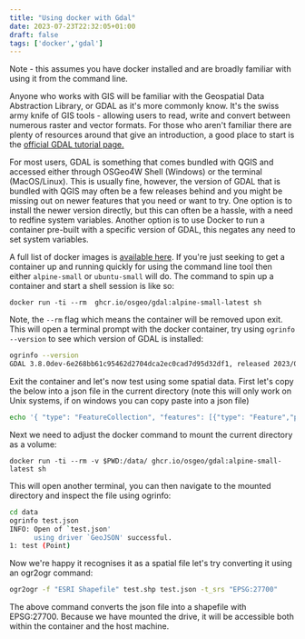 ```yaml
---
title: "Using docker with Gdal"
date: 2023-07-23T22:32:05+01:00
draft: false
tags: ['docker','gdal']
---
```


Note - this assumes you have docker installed and are broadly familiar with using it from the command line.

Anyone who works with GIS will be familiar with the Geospatial Data Abstraction Library, or GDAL as it's more commonly know. It's the swiss army knife of GIS tools - allowing users to read, write and convert between numerous raster and vector formats. For those who aren't familiar there are plenty of resources around that give an introduction, a good place to start is the [official GDAL tutorial page.](https://gdal.org/tutorials/index.html)

For most users, GDAL is something that comes bundled with QGIS and accessed either through OSGeo4W Shell (Windows) or the terminal (MacOS/Linux). This is usually fine, however, the version of GDAL that is bundled with QGIS may often be a few releases behind and you might be missing out on newer features that you need or want to try. One option is to install the newer version directly, but this can often be a hassle, with a need to redfine system variables. Another option is to use Docker to run a container pre-built with a specific version of GDAL, this negates any need to set system variables.

A full list of docker images is [available here](https://github.com/OSGeo/gdal/pkgs/container/gdal/versions?filters%5Bversion_type%5D=tagged). If you're just seeking to get a container up and running quickly for using the command line tool then either `alpine-small` or `ubuntu-small` will do. The command to spin up a container and start a shell session is like so:
```docker
docker run -ti --rm  ghcr.io/osgeo/gdal:alpine-small-latest sh
```
Note, the `--rm` flag which means the container will be removed upon exit. This will open a terminal prompt with the docker container, try using `ogrinfo --version` to see which version of GDAL is installed:
```bash
ogrinfo --version
GDAL 3.8.0dev-6e268bb61c95462d2704dca2ec0cad7d95d32df1, released 2023/07/20
```
Exit the container and let's now test using some spatial data. First let's copy the below into a json file in the current directory (note this will only work on Unix systems, if on windows you can copy paste into a json file)

```bash
echo '{ "type": "FeatureCollection", "features": [{"type": "Feature","properties": {"name": "Bristol"},"geometry": {"coordinates": [-2.597643713766729, 51.45504657056361],"type": "Point"}}]}' > test.json
```
Next we need to adjust the docker command to mount the current directory as a volume:
```docker
docker run -ti --rm -v $PWD:/data/ ghcr.io/osgeo/gdal:alpine-small-latest sh
```
This will open another terminal, you can then navigate to the mounted directory and inspect the file using ogrinfo:
```bash
cd data
ogrinfo test.json
INFO: Open of `test.json'
      using driver `GeoJSON' successful.
1: test (Point)
```
Now we're happy it recognises it as a spatial file let's try converting it using an ogr2ogr command:
```bash
ogr2ogr -f "ESRI Shapefile" test.shp test.json -t_srs "EPSG:27700" 
```
The above command converts the json file into a shapefile with EPSG:27700. Because we have mounted the drive, it will be accessible both within the container and the host machine.